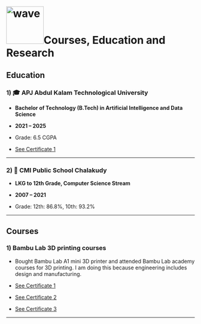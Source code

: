 <h1><img src="https://i.pinimg.com/originals/ee/7c/43/ee7c4374f599e383ff0d92d5de2f8d60.gif" alt="wave" width="100"/>Courses, Education and Research</h1>

## Education

### 1) 🎓 APJ Abdul Kalam Technological University

* **Bachelor of Technology (B.Tech) in Artificial Intelligence and Data Science**

* **2021 – 2025**
* Grade: 6.5 CGPA
* [See Certificate 1](https://github.com/JohnPaulNaiju/research-n-education/blob/main/certificates/WhatsApp%20Image%202025-06-24%20at%207.58.34%20PM.jpeg)

---

### 2) 🏫 CMI Public School Chalakudy

* **LKG to 12th Grade, Computer Science Stream**

* **2007 – 2021**
* Grade: 12th: 86.8%, 10th: 93.2%

---

## Courses

### 1) Bambu Lab 3D printing courses

* Bought Bambu Lab A1 mini 3D printer and attended Bambu Lab academy courses for 3D printing. I am doing this because engineering includes design and manufacturing.

* [See Certificate 1](https://github.com/JohnPaulNaiju/research-n-education/blob/main/certificates/Bambu%20Lab%20Academy%20Certificate%20of%20Completion%20(1).pdf)
* [See Certificate 2](https://github.com/JohnPaulNaiju/research-n-education/blob/main/certificates/Bambu%20Lab%20Academy%20Certificate%20of%20Completion%20(2).pdf)
* [See Certificate 3](https://github.com/JohnPaulNaiju/research-n-education/blob/main/certificates/Bambu%20Lab%20Academy%20Certificate%20of%20Completion.pdf)

---
